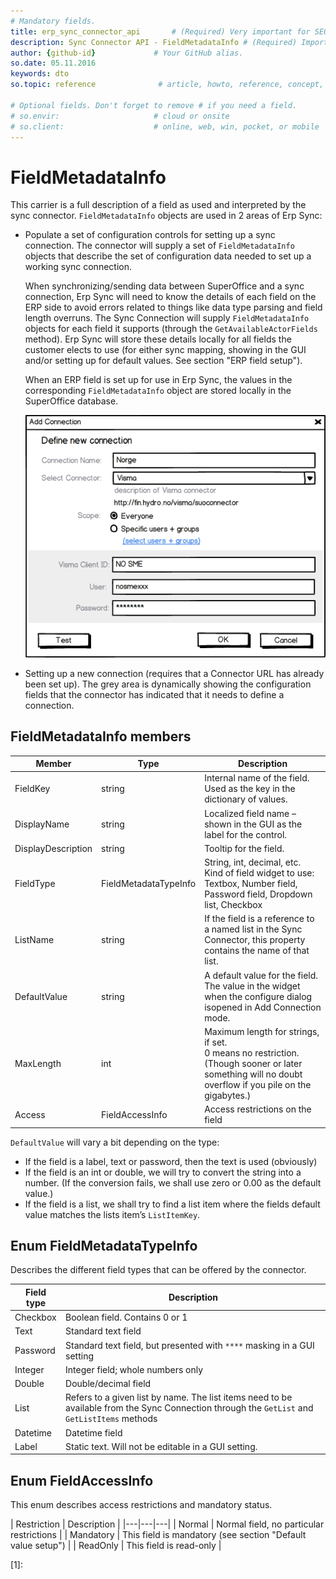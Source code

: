 ```yaml
---
# Mandatory fields.
title: erp_sync_connector_api       # (Required) Very important for SEO.
description: Sync Connector API - FieldMetadataInfo # (Required) Important for SEO.
author: {github-id}             # Your GitHub alias.
so.date: 05.11.2016
keywords: dto
so.topic: reference              # article, howto, reference, concept, guide

# Optional fields. Don't forget to remove # if you need a field.
# so.envir:                     # cloud or onsite
# so.client:                    # online, web, win, pocket, or mobile
---
```


# FieldMetadataInfo

This carrier is a full description of a field as used and interpreted by the sync connector. `FieldMetadataInfo` objects are used in 2 areas of Erp Sync:

* Populate a set of configuration controls for setting up a sync connection. The connector will supply a set of `FieldMetadataInfo` objects that describe the set of configuration data needed to set up a working sync connection.

  When synchronizing/sending data between SuperOffice and a sync connection, Erp Sync will need to know the details of each field on the ERP side to avoid errors related to things like data type parsing and field length overruns. The Sync Connection will supply `FieldMetadataInfo` objects for each field it supports (through the `GetAvailableActorFields` method). Erp Sync will store these details locally for all fields the customer elects to use (for either sync mapping, showing in the GUI and/or setting up for default values. See section "ERP field setup").

  When an ERP field is set up for use in Erp Sync, the values in the corresponding `FieldMetadataInfo` object are stored locally in the SuperOffice database.

  ![ALT][img1]

* Setting up a new connection (requires that a Connector URL has already been set up). The grey area is dynamically showing the configuration fields that the connector has indicated that it needs to define a connection.

## FieldMetadataInfo members

| Member | Type | Description |
|---|---|---|
| FieldKey | string | Internal name of the field. Used as the key in the dictionary of values. |
| DisplayName | string | Localized field name – shown in the GUI as the label for the control. |
| DisplayDescription | string | Tooltip for the field. |
| FieldType | FieldMetadataTypeInfo | String, int, decimal, etc.<br>Kind of field widget to use: Textbox, Number field, Password field, Dropdown list, Checkbox |
| ListName | string | If the field is a reference to a named list in the Sync Connector, this property contains the name of that list. |
| DefaultValue | string | A default value for the field. The value in the widget when the configure dialog isopened in Add Connection mode. |
| MaxLength | int | Maximum length for strings, if set.<br>0 means no restriction. (Though sooner or later something will no doubt overflow if you pile on the gigabytes.) |
| Access | FieldAccessInfo | Access restrictions on the field |

`DefaultValue` will vary a bit depending on the type:

* If the field is a label, text or password, then the text is used (obviously)
* If the field is an int or double, we will try to convert the string into a number. (If the conversion fails, we shall use zero or 0.00 as the default value.)
* If the field is a list, we shall try to find a list item where the fields default value matches the lists item’s `ListItemKey`.

## Enum FieldMetadataTypeInfo

Describes the different field types that can be offered by the connector.

| Field type | Description |
|---|---|
| Checkbox | Boolean field. Contains 0 or 1 |
| Text | Standard text field |
| Password | Standard text field, but presented with `****` masking in a GUI setting |
| Integer | Integer field; whole numbers only |
| Double | Double/decimal field |
| List | Refers to a given list by name. The list items need to be available from the Sync Connection through the `GetList` and `GetListItems` methods |
| Datetime | Datetime field |
| Label | Static text. Will not be editable in a GUI setting. |

## Enum FieldAccessInfo

This enum describes access restrictions and mandatory status.

| Restriction | Description |
|---|---|---|
| Normal | Normal field, no particular restrictions |
| Mandatory | This field is mandatory (see section "Default value setup") |
| ReadOnly | This field is read-only |

<!-- Referenced links -->
[1]:

<!-- Referenced images -->
[img1]: media/image003.png
